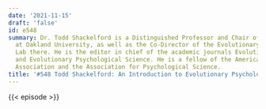 ```yaml
---
date: '2021-11-15'
draft: 'false'
id: e548
summary: Dr. Todd Shackelford is a Distinguished Professor and Chair of Psychology
  at Oakland University, as well as the Co-Director of the Evolutionary Psychology
  Lab there. He is the editor in chief of the academic journals Evolutionary Psychology
  and Evolutionary Psychological Science. He is a fellow of the American Psychological
  Association and the Association for Psychological Science.
title: '#548 Todd Shackelford: An Introduction to Evolutionary Psychology'
---
```

{{< episode >}}
